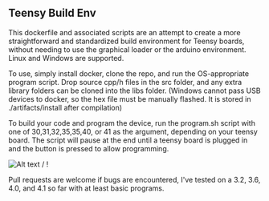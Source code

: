 ## Teensy Build Env

This dockerfile and associated scripts are an attempt to create a more straightforward and standardized build environment for Teensy boards, without needing to use the graphical loader or the arduino environment. Linux and Windows are supported.

To use, simply install docker, clone the repo, and run the OS-appropriate program script. Drop source cpp/h files in the src folder, and any extra library folders can be cloned into the libs folder. (Windows cannot pass USB devices to docker, so the hex file must be manually flashed. It is stored in ./artifacts/install after compilation)

To build your code and program the device, run the program.sh script with one of 30,31,32,35,35,40, or 41 as the argument, depending on your teensy board. The script will pause at the end until a teensy board is plugged in and the button is pressed to allow programming.


 ![ Alt text](https://i.imgur.com/KcN6Hfq.gif) / ! [](https://i.imgur.com/KcN6Hfq.gif)
 
Pull requests are welcome if bugs are encountered, I've tested on a 3.2, 3.6, 4.0, and 4.1 so far with at least basic programs. 